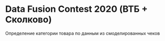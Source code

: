 # Data Fusion Contest 2020 (ВТБ + Сколково)

Определение категории товара по данным из смоделированных чеков

